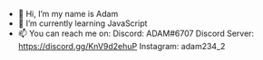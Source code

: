 - 👋 Hi, I’m my name is Adam
- 🌱 I’m currently learning JavaScript
- 📫 You can reach me on:
Discord: ADAM#6707
Discord Server: https://discord.gg/KnV9d2ehuP
Instagram: adam234_2

<!---
AdamZ25/AdamZ25 is a ✨ special ✨ repository because its `README.md` (this file) appears on your GitHub profile.
You can click the Preview link to take a look at your changes.
--->
